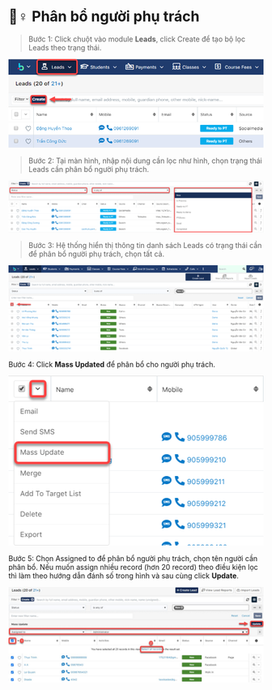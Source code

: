 # 🤵♀ Phân bổ người phụ trách

> Bước 1: Click chuột vào module **Leads**, click Create để tạo bộ lọc Leads theo trạng thái.

![](<../../../.gitbook/assets/image (6) (1).png>)

> Bước 2: Tại màn hình, nhập nội dung cần lọc như hình, chọn trạng thái Leads cần phân bổ người phụ trách.

![](<../../../.gitbook/assets/image (7) (1).png>)

> Bước 3: Hệ thống hiển thị thông tin danh sách Leads có trạng thái cần để phân bổ người phụ trách, chọn tất cả.

![](<../../../.gitbook/assets/image (11).png>)

Bước 4: Click **Mass Updated** để phân bổ cho người phụ trách.

![](<../../../.gitbook/assets/image (12).png>)

Bước 5: Chọn Assigned to để phân bổ người phụ trách, chọn tên người cần phân bổ. Nếu muốn assign nhiều record (hơn 20 record) theo điều kiện lọc thì làm theo hướng dẫn đánh số trong hình và sau cùng click **Update**.

![](<../../../.gitbook/assets/image (106) (1).png>)
